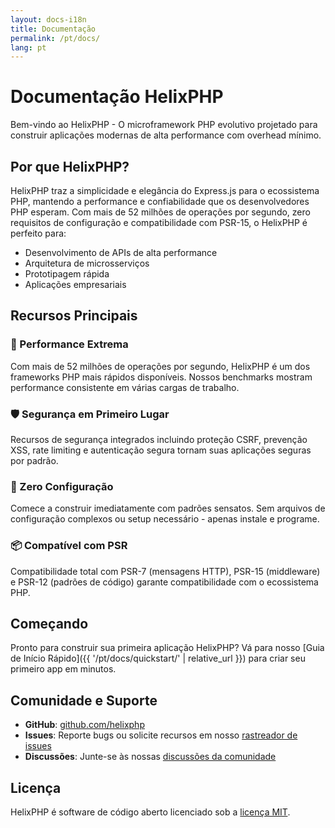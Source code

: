 ```yaml
---
layout: docs-i18n
title: Documentação
permalink: /pt/docs/
lang: pt
---
```


# Documentação HelixPHP

<p class="lead">Bem-vindo ao HelixPHP - O microframework PHP evolutivo projetado para construir aplicações modernas de alta performance com overhead mínimo.</p>

## Por que HelixPHP?

HelixPHP traz a simplicidade e elegância do Express.js para o ecossistema PHP, mantendo a performance e confiabilidade que os desenvolvedores PHP esperam. Com mais de 52 milhões de operações por segundo, zero requisitos de configuração e compatibilidade com PSR-15, o HelixPHP é perfeito para:

- Desenvolvimento de APIs de alta performance
- Arquitetura de microsserviços
- Prototipagem rápida
- Aplicações empresariais

## Recursos Principais

### 🚀 Performance Extrema
Com mais de 52 milhões de operações por segundo, HelixPHP é um dos frameworks PHP mais rápidos disponíveis. Nossos benchmarks mostram performance consistente em várias cargas de trabalho.

### 🛡️ Segurança em Primeiro Lugar
Recursos de segurança integrados incluindo proteção CSRF, prevenção XSS, rate limiting e autenticação segura tornam suas aplicações seguras por padrão.

### 🔧 Zero Configuração
Comece a construir imediatamente com padrões sensatos. Sem arquivos de configuração complexos ou setup necessário - apenas instale e programe.

### 📦 Compatível com PSR
Compatibilidade total com PSR-7 (mensagens HTTP), PSR-15 (middleware) e PSR-12 (padrões de código) garante compatibilidade com o ecossistema PHP.

## Começando

Pronto para construir sua primeira aplicação HelixPHP? Vá para nosso [Guia de Início Rápido]({{ '/pt/docs/quickstart/' | relative_url }}) para criar seu primeiro app em minutos.

## Comunidade e Suporte

- **GitHub**: [github.com/helixphp](https://github.com/helixphp)
- **Issues**: Reporte bugs ou solicite recursos em nosso [rastreador de issues](https://github.com/helixphp/framework/issues)
- **Discussões**: Junte-se às nossas [discussões da comunidade](https://github.com/helixphp/framework/discussions)

## Licença

HelixPHP é software de código aberto licenciado sob a [licença MIT](https://opensource.org/licenses/MIT).